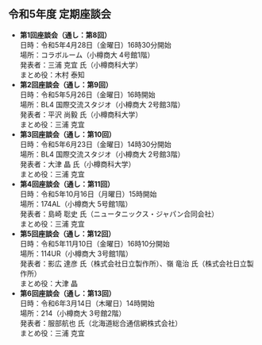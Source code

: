 ## 令和5年度 定期座談会

- **第1回座談会（通し：第8回）**  
	日時：令和5年4月28日（金曜日）16時30分開始  
	場所：コラボルーム（小樽商大 4号館1階）  
	発表者：三浦 克宜 氏（小樽商科大学）  
	まとめ役：木村 泰知
- **第2回座談会（通し：第9回）**  
	日時：令和5年5月26日（金曜日）16時開始  
	場所：BL4 国際交流スタジオ（小樽商大 2号館3階）  
	発表者：平沢 尚毅 氏（小樽商科大学）  
	まとめ役：三浦 克宜
- **第3回座談会（通し：第10回）**  
        日時：令和5年6月23日（金曜日）14時30分開始  
        場所：BL4 国際交流スタジオ（小樽商大 2号館3階）  
        発表者：大津 晶 氏（小樽商科大学）  
        まとめ役：三浦 克宜
- **第4回座談会（通し：第11回）**  
	日時：令和5年10月16日（月曜日）15時開始  
	場所：174AL（小樽商大 5号館1階）  
	発表者：島崎 聡史 氏（ニュータニックス・ジャパン合同会社）  
	まとめ役：三浦 克宜
- **第5回座談会（通し：第12回）**  
	日時：令和5年11月10日（金曜日）16時10分開始  
	場所：114UR（小樽商大 3号館1階）  
	発表者：影広 達彦 氏（株式会社日立製作所）、嶺 竜治 氏（株式会社日立製作所）  
	まとめ役：大津 晶
- **第6回座談会（通し：第13回）**  
	日時：令和6年3月14日（木曜日）14時開始  
	場所：214（小樽商大 3号館2階）  
	発表者：服部航也 氏（北海道総合通信網株式会社）  
	まとめ役：三浦 克宜
